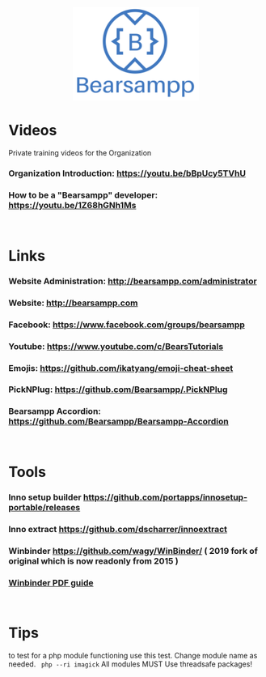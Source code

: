 <p align="center"><a href="https://bearsampp.com" target="_blank"><img width="250" src="img/Bearsampp-logo.svg"></a></p>

# Videos
Private training videos for the Organization


### Organization Introduction:   https://youtu.be/bBpUcy5TVhU
### How to be a "Bearsampp" developer: https://youtu.be/1Z68hGNh1Ms


<br>

# Links
### Website Administration: http://bearsampp.com/administrator
### Website: http://bearsampp.com
### Facebook: https://www.facebook.com/groups/bearsampp
### Youtube: https://www.youtube.com/c/BearsTutorials
### Emojis: https://github.com/ikatyang/emoji-cheat-sheet
### PickNPlug: https://github.com/Bearsampp/.PickNPlug
### Bearsampp Accordion: https://github.com/Bearsampp/Bearsampp-Accordion
<br>

# Tools
### Inno setup builder https://github.com/portapps/innosetup-portable/releases
### Inno extract https://github.com/dscharrer/innoextract
### Winbinder https://github.com/wagy/WinBinder/ ( 2019 fork of original which is now readonly from 2015 )
### [Winbinder PDF guide](https://github.com/Bearsampp/.teams/blob/d9cce080c3e2245bfa94ac41bc21bab49117e10e/silo.tips_winbinding-your-code-win32-gui-development-with-php-and-winbinder-aaron-wormus.pdf) 
<br>

# Tips
to test for a php module functioning use this test.  Change module name as needed.
``` php --ri imagick```
All modules MUST Use threadsafe packages!
